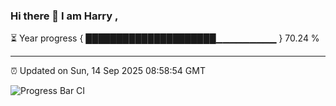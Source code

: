 ### Hi there 👋 I am Harry , 

⏳ Year progress { █████████████████████▁▁▁▁▁▁▁▁▁ } 70.24 %

---

⏰ Updated on Sun, 14 Sep 2025 08:58:54 GMT

![Progress Bar CI](https://github.com/duykhang68/duykhang68/workflows/Progress%20Bar%20CI/badge.svg)
